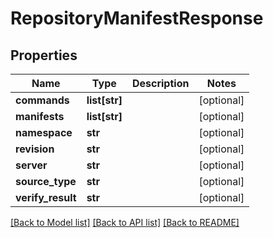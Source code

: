 # RepositoryManifestResponse

## Properties
Name | Type | Description | Notes
------------ | ------------- | ------------- | -------------
**commands** | **list[str]** |  | [optional] 
**manifests** | **list[str]** |  | [optional] 
**namespace** | **str** |  | [optional] 
**revision** | **str** |  | [optional] 
**server** | **str** |  | [optional] 
**source_type** | **str** |  | [optional] 
**verify_result** | **str** |  | [optional] 

[[Back to Model list]](../README.md#documentation-for-models) [[Back to API list]](../README.md#documentation-for-api-endpoints) [[Back to README]](../README.md)


